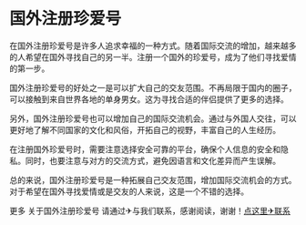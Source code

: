 # 国外注册珍爱号

在国外注册珍爱号是许多人追求幸福的一种方式。随着国际交流的增加，越来越多的人希望在国外寻找自己的另一半。注册一个国外的珍爱号，成为了他们寻找爱情的第一步。

国外注册珍爱号的好处之一是可以扩大自己的交友范围。不再局限于国内的圈子，可以接触到来自世界各地的单身男女。这为寻找合适的伴侣提供了更多的选择。

另外，国外注册珍爱号也可以增加自己的国际交流机会。通过与外国人交往，可以更好地了解不同国家的文化和风俗，开拓自己的视野，丰富自己的人生经历。

在注册国外珍爱号时，需要注意选择安全可靠的平台，确保个人信息的安全和隐私。同时，也要注意与对方的交流方式，避免因语言和文化差异而产生误解。

总的来说，国外注册珍爱号是一种拓展自己交友范围，增加国际交流机会的方式。对于希望在国外寻找爱情或是交友的人来说，这是一个不错的选择。

更多 关于国外注册珍爱号 请通过✈与我们联系，感谢阅读，谢谢！[点这里✈联系](https://sms.k02.cc)